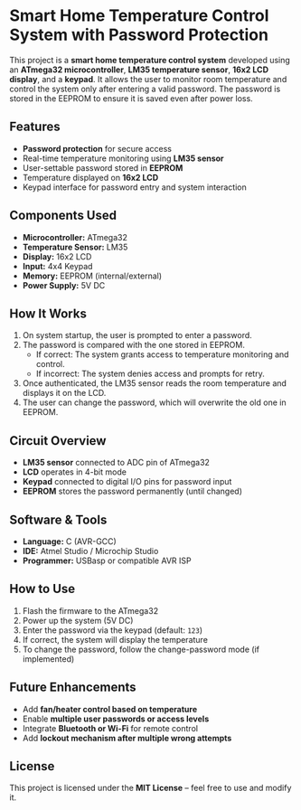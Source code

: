 # Smart Home Temperature Control System with Password Protection

This project is a **smart home temperature control system** developed using an **ATmega32 microcontroller**, **LM35 temperature sensor**, **16x2 LCD display**, and a **keypad**. It allows the user to monitor room temperature and control the system only after entering a valid password. The password is stored in the EEPROM to ensure it is saved even after power loss.

## Features

- **Password protection** for secure access  
- Real-time temperature monitoring using **LM35 sensor**  
- User-settable password stored in **EEPROM**  
- Temperature displayed on **16x2 LCD**  
- Keypad interface for password entry and system interaction  

## Components Used

- **Microcontroller:** ATmega32  
- **Temperature Sensor:** LM35  
- **Display:** 16x2 LCD  
- **Input:** 4x4 Keypad  
- **Memory:** EEPROM (internal/external)  
- **Power Supply:** 5V DC  

## How It Works

1. On system startup, the user is prompted to enter a password.  
2. The password is compared with the one stored in EEPROM.  
   - If correct: The system grants access to temperature monitoring and control.  
   - If incorrect: The system denies access and prompts for retry.  
3. Once authenticated, the LM35 sensor reads the room temperature and displays it on the LCD.  
4. The user can change the password, which will overwrite the old one in EEPROM.  

## Circuit Overview

- **LM35 sensor** connected to ADC pin of ATmega32  
- **LCD** operates in 4-bit mode  
- **Keypad** connected to digital I/O pins for password input  
- **EEPROM** stores the password permanently (until changed)  

## Software & Tools

- **Language:** C (AVR-GCC)  
- **IDE:** Atmel Studio / Microchip Studio  
- **Programmer:** USBasp or compatible AVR ISP  

## How to Use

1. Flash the firmware to the ATmega32  
2. Power up the system (5V DC)  
3. Enter the password via the keypad (default: `123`)  
4. If correct, the system will display the temperature  
5. To change the password, follow the change-password mode (if implemented)  

## Future Enhancements

- Add **fan/heater control based on temperature**  
- Enable **multiple user passwords or access levels**  
- Integrate **Bluetooth or Wi-Fi** for remote control  
- Add **lockout mechanism after multiple wrong attempts**  

## License

This project is licensed under the **MIT License** – feel free to use and modify it.

